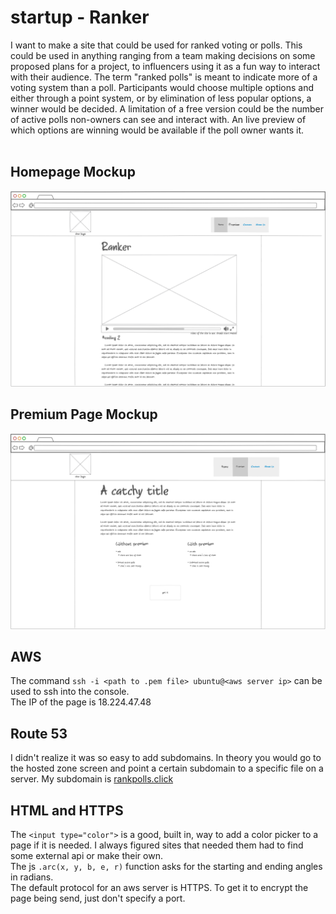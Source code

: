# startup - Ranker
I want to make a site that could be used for ranked voting or polls. This could be used in anything ranging from a team making decisions on some proposed plans for a project, to influencers using it as a fun way to interact with their audience. The term "ranked polls" is meant to indicate more of a voting system than a poll. Participants would choose multiple options and either through a point system, or by elimination of less popular options, a winner would be decided. A limitation of a free version could be the number of active polls non-owners can see and interact with. An live preview of which options are winning would be available if the poll owner wants it.<br><br>

## Homepage Mockup
![an image showing a mockup of the homepage](https://github.com/swalloich/startup/blob/main/startUpSpec-home.png)<br>
## Premium Page Mockup
![an image showing a mockup of the premium page](https://github.com/swalloich/startup/blob/main/startUpSpec-prem.png)<br>
## AWS
The command `ssh -i <path to .pem file> ubuntu@<aws server ip>` can be used to ssh into the console.<br>
The IP of the page is 18.224.47.48

## Route 53
I didn't realize it was so easy to add subdomains. In theory you would go to the hosted zone screen and point a certain subdomain to a specific file on a server. My subdomain is [rankpolls.click](https://rankpolls.click)

## HTML and HTTPS
The `<input type="color">` is a good, built in, way to add a color picker to a page if it is needed. I always figured sites that needed them had to find some external api or make their own.<br>
The js `.arc(x, y, b, e, r)` function asks for the starting and ending angles in radians.<br>
The default protocol for an aws server is HTTPS. To get it to encrypt the page being send, just don't specify a port.
